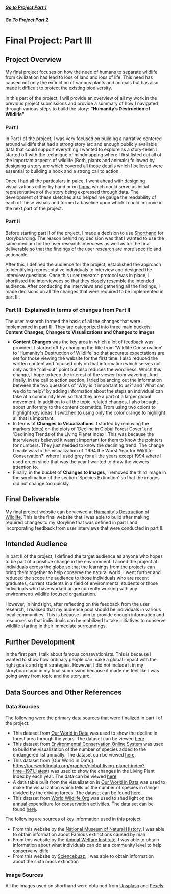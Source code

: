 ##### [Go to Project Part 1](FinalProject1.md)
##### [Go To Project Part 2](FinalProject2.md)

# Final Project: Part III
## Project Overview
My final project focuses on how the need of humans to separate wildlife from civilization has lead to loss of land and loss of life. This need has caused not only the extinction of various plants and animals but has also made it difficult to protect the existing biodiversity. 

In this part of the project, I will provide an overview of all my work in the previous project submissions and provide a summary of how I navigated through various steps to build the story: **"Humanity’s Destruction of Wildlife"**

### Part I
In Part I of the project, I was very focused on building a narrative centered around wildlife that had a strong story arc and enough publicly available data that could support everything I wanted to explore as a story-teller. I started off with the technique of mindmapping where I first listed out all of the important aspects of wildlife (Both, plants and animals) followed by designing a story arc which covered all those details which I believed were essential to building a hook and a strong call to action. 

Once I had all the particulars in palce, I went ahead with designing visualizations either by hand or on [figma](https://www.figma.com/) which could serve as initial representatives of the story being expressed through data. The development of these sketches also helped me gauge the readability of each of these visuals and formed a baseline upon which I could improve in the next part of the project. 

### Part II
Before starting part II of the project, I made a decision to use [Shorthand](https://shorthand.com/) for storyboarding. The reason behind my decision was that I wanted to use the same medium for the user research interviews as well as for the final deliverable so that the findings of the user research are more specific and actionable.  

After this, I defined the audience for the project, established the approach to identifying representative individuals to interview and designed the interview questions. Once this user research protocol was in place, I shortlisted the interviewees so that they closely resemble the intended audience. 
After conducting the interviews and gathering all the findings, I made decisions on all the changes that were required to be implemented in part III.

### Part III: Explained in terms of changes from Part II
The user research formed the basis of all the changes that were implemented in part III. They are categorized into three main buckets: **Content Changes, Changes to Visualizations and Changes to Images**

- **Content Changes** was the key area in which a lot of feedback was provided. I started off by changing the title from 'Wildlife Conservation‘ to 'Humanity's Destruction of Wildlife' so that accurate expectations are set for those viewing the website for the first time. I also reduced the written content and focused only on that information which serves not only as the "call-out" point but also reduces the wordiness. Which this change, I hope to keep the interest of the viewer from wavering. And finally, in the call to action section, I tried balancing out the information between the two questions of 'Why is it important to us?' and 'What can we do to help?' by adding information about the steps an individual can take at a community level so that they are a part of a larger global movement. 
In addition to all the topic-related changes, I also brought about uniformity to the content cosmetics. From using two colors to highlight key ideas, I switched to using only the color orange to highlight all that is important.  
- In terms of **Changes to Visualizations**, I started by removing the markers (dots) on the plots of 'Decline in Global Forest Cover' and 'Declining Trends of the Living Planet Index'. This was because the interviewees believed it wasn't important for them to know the pointers for numbers. They just needed to know the declining trend. The change I made was to the visualization of '1994 the Worst Year for Wildlife Conservation?' where I used grey for all the years except 1994 where I used green since that was the year I wanted to draw the viewers attention to. 
- Finally, in the bucket of **Changes to Images**, I removed the third image in the scrollmation of the section 'Species Extinction' so that the images did not change too quickly.

## Final Deliverable
My final project website can be viewed at [Humanity's Destruction of Wildlife](https://preview.shorthand.com/gq7M1RRQo2L24qyV). This is the final website that I was able to build after making required changes to my storyline that was defined in part I and incorporating feedback from user interviews that were conducted in part II. 

## Intended Audience 
In part II of the project, I defined the target audience as anyone who hopes to be part of a positive change in the environment. I aimed the project at individuals across the globe so that the learnings from the projects can bring them together to help conserve the natural world. I went further and reduced the scope the audience to those individuals who are recent graduates, current students in a field of environmental students or those individuals who have worked or are currently working with any environment/ wildlife focused organization.  

However, in hindsight, after reflecting on the feedback from the user research, I realised that my audience pool should be individuals in various local communities. This is because I aim to provide enough information and resources so that individuals can be mobilized to take initiatives to conserve wildlife starting in their immediate surroundings.   

## Further Development
In the first part, I talk about famous consevationists. This is because I wanted to show how ordinary people can make a global impact with the right goals and right strategies. However, I did not include it in my storyboard and in my final submission because it made me feel like I was going away from topic and the story arc.



## Data Sources and Other References

### Data Sources
The following were the primary data sources that were finalized in part I of the project:
- This dataset from [Our World in Data](https://ourworldindata.org/forest-area) was used to show the decline in forest area through the years. The dataset can be viewed [here](forest-area-km.csv)
- This dataset from [Environmental Conservation Online System](https://ecos.fws.gov/ecp/report/species-listings-by-year-totals) was used to build the visualization of the number of species added to the endangered list annually. The dataset can be viewed [here](species-listings-by-year-totals-report.csv).
- This dataset from [Our World in Data](: https://ourworldindata.org/grapher/global-living-planet-index?time=1971..latest) was used to show the changes in the Living Plant Index by each year. The data can be viewed [here](global-living-planet-index.csv)
- A data table built from the visualization in [Our World in Data](https://ourworldindata.org/threats-to-wildlife) was used to make the visualization which tells us the number of species in danger divided by the driving forces. The dataset can be found [here](Endangerment_Reason.xlsx).
- This dataset from [World Wildlife Org](https://www.worldwildlife.org/about/financials) was used to shed light on the annual expenditure for conservation activities. The data set can be found [here](Expenditure_Annual.xlsx).

The following are sources of key information used in this project
- From this website by the [National Museum of Natural History](https://naturalhistory.si.edu/education/teaching-resources/paleontology/extinction-over-time), I was able to obtain information about Famous extinctions caused by man
- From this website by the [Animal Welfare Institute](https://awionline.org/content/what-you-can-do-wildlife#:~:text=One%20of%20the%20easiest%20and,and%20taking%20out%20old%20fences), I was able to obtain information about what individuals can do ar a community level to help conserve wildlife
- From this website by [Sciencebuzz](https://www.sciencebuzz.com/our-sixth-mass-extinction/), I was able to obtain information about the sixth mass extinction

### Image Sources
All the images used on shorthand were obtained from [Unsplash](https://unsplash.com/) and [Pexels](https://www.pexels.com/). 
